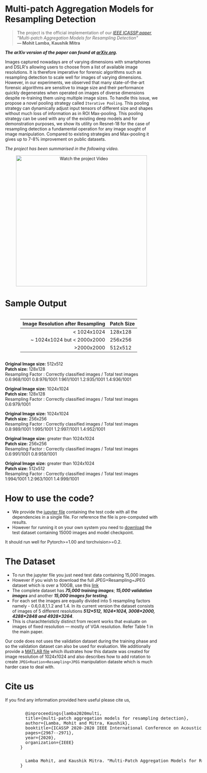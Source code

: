 # Multi-patch Aggregation Models for Resampling Detection

> The project is the official implementation of our *[IEEE ICASSP paper](https://ieeexplore.ieee.org/abstract/document/9053005), "Multi-patch Aggregation Models for Resampling Detection"*<br>  **&mdash; Mohit Lamba, Kaushik Mitra**

***The arXiv version of the paper can found at [arXiv.org](https://arxiv.org/abs/2003.01364).***

Images captured nowadays are of varying dimensions with smartphones and DSLR's allowing users to choose from a list of available image resolutions. It is therefore imperative for forensic algorithms such as resampling detection to scale well for images of varying dimensions. However, in our experiments, we observed that many state-of-the-art forensic algorithms are sensitive to image size and their performance quickly degenerates when operated on images of diverse dimensions despite re-training them using multiple image sizes. To handle this issue, we propose a novel pooling strategy called `Iterative Pooling`. This pooling strategy can dynamically adjust input tensors of different size and shapes without much loss of information as in ROI Max-pooling. This pooling strategy can be used with any of the existing deep models and for demonstration purposes, we show its utility on Resnet-18 for the case of resampling detection a fundamental operation for any image sought of image manipulation. Compared to existing strategies and Max-pooling it gives up to 7-8% improvement on public datasets.

*The project has been summarised in the following video.*

<p align="center">
  <a href="https://www.youtube.com/watch?v=Ol3VFph2F4Y&feature=youtu.be">
  <img src="https://raw.githubusercontent.com/MohitLamba94/Iterative-Pooling/master/pics/icasspVideoPic.png" alt="Watch the project Video" height="432">
  </a>
</p>



# Sample Output

<div style="width:600px;overflow:auto;padding-left:50px;">
  
|Image Resolution after Resampling|Patch Size|
|---:|:---|
|< 1024x1024 | 128x128|
|~ 1024x1024 but < 2000x2000 | 256x256|
|>2000x2000 | 512x512|

</div>

**Original Image size:** 512x512 <br/>
**Patch size:** 128x128 <br/>
Resampling Factor : Correctly classified images / Total test images <br/>
 0.6:968/1001 0.8:976/1001 1:961/1001 1.2:935/1001 1.4:936/1001
 
**Original Image size:** 1024x1024 <br/>
**Patch size:** 128x128 <br/>
Resampling Factor : Correctly classified images / Total test images <br/>
0.6:979/1001

**Original Image size:** 1024x1024 <br/>
**Patch size:** 256x256 <br/>
Resampling Factor : Correctly classified images / Total test images <br/>
0.8:989/1001 1:995/1001 1.2:997/1001 1.4:952/1001

**Original Image size:** greater than 1024x1024 <br/>
**Patch size:** 256x256 <br/>
Resampling Factor : Correctly classified images / Total test images <br/>
0.6:991/1001 0.8:959/1001

**Original Image size:** greater than 1024x1024 <br/>
**Patch size:** 512x512 <br/>
Resampling Factor : Correctly classified images / Total test images <br/>
1:994/1001 1.2:963/1001 1.4:999/1001

# How to use the code?
- We provide the [jupyter file](https://github.com/MohitLamba94/Iterative-Pooling/blob/master/Iterative_Pooling_Network.ipynb) containing the test code with all the dependencies in a single file. For reference the file is pre-computed with results. 
- However for running it on your own system you need to [download](https://drive.google.com/drive/folders/1orHUf8YHZpjvGj4SwPJL6P108BVhIYQa?usp=sharing) the test dataset containing 15000 images and model checkpoint.

It should run well for Pytorch>=1.00 and torchvision>=0.2.

# The Dataset
- To run the jupyter file you just need test data containing 15,000 images. 
- However if you wish to download the full JPEG+Resampling+JPEG dataset which is over a 100GB, use this [link](https://drive.google.com/drive/folders/1lB2zWreQJPyXF2Iy8xvdfuZQoa-OTWqd?usp=sharing)
- The complete dataset has ***75,000 training images***; ***15,000 validation images*** and another ***15,000 images for testing***. 
- For each set the images are equally divided into 5 resampling factors namely - 0.6,0.8,1,1.2 and 1.4. In its current version the dataset consists of images of 5 different resolutions ***512×512, 1024×1024, 3008×2000, 4288×2848 and 4928×3264***.
- This is charachteristicly distinct from recent works that evaluate on images of fixed resolution &mdash; mostly of VGA resolution. Refer Table 1 in the main paper.


Our code does not uses the validation dataset during the training phase and so the validation dataset can also be used for evaluation.
We additionally provide a [MATLAB file](https://github.com/MohitLamba94/Iterative-Pooling/blob/master/make_dataset.m) which illustrates how this dataste was created for image resolution of 1024x1024 and also describes how to add rotation to create `JPEG+Roation+Resampling+JPEG` manipulation dataste which is much harder case to deal with. 


# Cite us
If you find any information provided here useful please cite us,

<div style="width:600px;overflow:auto;padding-left:50px;">
<pre>
  @inproceedings{lamba2020multi,
  title={multi-patch aggregation models for resampling detection},
  author={Lamba, Mohit and Mitra, Kaushik},
  booktitle={ICASSP 2020-2020 IEEE International Conference on Acoustics, Speech and Signal Processing (ICASSP)},
  pages={2967--2971},
  year={2020},
  organization={IEEE}
}
</pre>
</div>

<div style="width:600px;overflow:auto;padding-left:50px;">
<pre>
  Lamba Mohit, and Kaushik Mitra. "Multi-Patch Aggregation Models for Resampling Detection." ICASSP 2020-2020 IEEE International Conference on Acoustics, Speech and Signal Processing (ICASSP). IEEE, 2020.
}
</pre>
</div>
